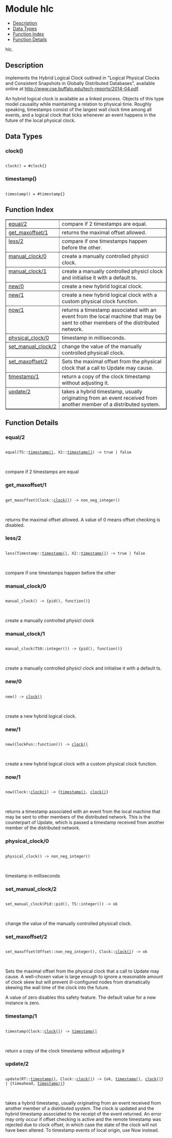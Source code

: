 

# Module hlc #
* [Description](#description)
* [Data Types](#types)
* [Function Index](#index)
* [Function Details](#functions)

hlc.

<a name="description"></a>

## Description ##

implements the Hybrid Logical Clock outlined in
"Logical Physical Clocks and Consistent Snapshots in Globally
Distributed Databases", available online at
http://www.cse.buffalo.edu/tech-reports/2014-04.pdf.

An hybrid logical clock is available as a linked process.   Objects of this
type model causality while maintaining a relation  to physical time.
Roughly speaking, timestamps  consist of the largest wall clock time among
all  events, and a logical clock that ticks whenever  an event happens in
the future of the local physical  clock.

<a name="types"></a>

## Data Types ##




### <a name="type-clock">clock()</a> ###


<pre><code>
clock() = #clock{}
</code></pre>




### <a name="type-timestamp">timestamp()</a> ###


<pre><code>
timestamp() = #timestamp{}
</code></pre>

<a name="index"></a>

## Function Index ##


<table width="100%" border="1" cellspacing="0" cellpadding="2" summary="function index"><tr><td valign="top"><a href="#equal-2">equal/2</a></td><td>compare if 2 timestamps are equal.</td></tr><tr><td valign="top"><a href="#get_maxoffset-1">get_maxoffset/1</a></td><td>returns the maximal offset allowed.</td></tr><tr><td valign="top"><a href="#less-2">less/2</a></td><td>compare if one timestamps happen before the other.</td></tr><tr><td valign="top"><a href="#manual_clock-0">manual_clock/0</a></td><td>create a manually controlled physicl clock.</td></tr><tr><td valign="top"><a href="#manual_clock-1">manual_clock/1</a></td><td>create a manually controlled physicl clock and initialise it
with a default ts.</td></tr><tr><td valign="top"><a href="#new-0">new/0</a></td><td>create a new hybrid logical clock.</td></tr><tr><td valign="top"><a href="#new-1">new/1</a></td><td>create a new hybrid logical clock with a custom physical clock function.</td></tr><tr><td valign="top"><a href="#now-1">now/1</a></td><td> returns a timestamp associated with an event from the local
machine that may be sent to other members of the distributed network.</td></tr><tr><td valign="top"><a href="#physical_clock-0">physical_clock/0</a></td><td>timestamp in milliseconds.</td></tr><tr><td valign="top"><a href="#set_manual_clock-2">set_manual_clock/2</a></td><td>change the value of the manually controlled physicall clock.</td></tr><tr><td valign="top"><a href="#set_maxoffset-2">set_maxoffset/2</a></td><td>Sets the maximal offset from the physical clock that a call to
Update may cause.</td></tr><tr><td valign="top"><a href="#timestamp-1">timestamp/1</a></td><td>return a copy of the clock timestamp without adjusting it.</td></tr><tr><td valign="top"><a href="#update-2">update/2</a></td><td>takes a hybrid timestamp, usually originating from an event
received from another member of a distributed system.</td></tr></table>


<a name="functions"></a>

## Function Details ##

<a name="equal-2"></a>

### equal/2 ###

<pre><code>
equal(TS::<a href="#type-timestamp">timestamp()</a>, X2::<a href="#type-timestamp">timestamp()</a>) -&gt; true | false
</code></pre>
<br />

compare if 2 timestamps are equal

<a name="get_maxoffset-1"></a>

### get_maxoffset/1 ###

<pre><code>
get_maxoffset(Clock::<a href="#type-clock">clock()</a>) -&gt; non_neg_integer()
</code></pre>
<br />

returns the maximal offset allowed.
A value of 0 means offset checking is disabled.

<a name="less-2"></a>

### less/2 ###

<pre><code>
less(Timestamp::<a href="#type-timestamp">timestamp()</a>, X2::<a href="#type-timestamp">timestamp()</a>) -&gt; true | false
</code></pre>
<br />

compare if one timestamps happen before the other

<a name="manual_clock-0"></a>

### manual_clock/0 ###

<pre><code>
manual_clock() -&gt; {pid(), function()}
</code></pre>
<br />

create a manually controlled physicl clock

<a name="manual_clock-1"></a>

### manual_clock/1 ###

<pre><code>
manual_clock(TS0::integer()) -&gt; {pid(), function()}
</code></pre>
<br />

create a manually controlled physicl clock and initialise it
with a default ts.

<a name="new-0"></a>

### new/0 ###

<pre><code>
new() -&gt; <a href="#type-clock">clock()</a>
</code></pre>
<br />

create a new hybrid logical clock.

<a name="new-1"></a>

### new/1 ###

<pre><code>
new(ClockFun::function()) -&gt; <a href="#type-clock">clock()</a>
</code></pre>
<br />

create a new hybrid logical clock with a custom physical clock function.

<a name="now-1"></a>

### now/1 ###

<pre><code>
now(Clock::<a href="#type-clock">clock()</a>) -&gt; {<a href="#type-timestamp">timestamp()</a>, <a href="#type-clock">clock()</a>}
</code></pre>
<br />

returns a timestamp associated with an event from the local
machine that may be sent to other members of the distributed network.
This is the counterpart of Update, which is passed a timestamp
received from another member of the distributed network.

<a name="physical_clock-0"></a>

### physical_clock/0 ###

<pre><code>
physical_clock() -&gt; non_neg_integer()
</code></pre>
<br />

timestamp in milliseconds

<a name="set_manual_clock-2"></a>

### set_manual_clock/2 ###

<pre><code>
set_manual_clock(Pid::pid(), TS::integer()) -&gt; ok
</code></pre>
<br />

change the value of the manually controlled physicall clock.

<a name="set_maxoffset-2"></a>

### set_maxoffset/2 ###

<pre><code>
set_maxoffset(Offset::non_neg_integer(), Clock::<a href="#type-clock">clock()</a>) -&gt; ok
</code></pre>
<br />

Sets the maximal offset from the physical clock that a call to
Update may cause. A well-chosen value is large enough to ignore a
reasonable amount of clock skew but will prevent ill-configured nodes
from dramatically skewing the wall time of the clock into the future.

A value of zero disables this safety feature.  The default value for
a new instance is zero.

<a name="timestamp-1"></a>

### timestamp/1 ###

<pre><code>
timestamp(Clock::<a href="#type-clock">clock()</a>) -&gt; <a href="#type-timestamp">timestamp()</a>
</code></pre>
<br />

return a copy of the clock timestamp without adjusting it

<a name="update-2"></a>

### update/2 ###

<pre><code>
update(RT::<a href="#type-timestamp">timestamp()</a>, Clock::<a href="#type-clock">clock()</a>) -&gt; {ok, <a href="#type-timestamp">timestamp()</a>, <a href="#type-clock">clock()</a>} | {timeahead, <a href="#type-timestamp">timestamp()</a>}
</code></pre>
<br />

takes a hybrid timestamp, usually originating from an event
received from another member of a distributed system. The clock is
updated and the hybrid timestamp  associated to the receipt of the
event returned.  An error may only occur if offset checking is active
and  the remote timestamp was rejected due to clock offset,  in which
case the state of the clock will not have been  altered. To timestamp
events of local origin, use Now instead.

